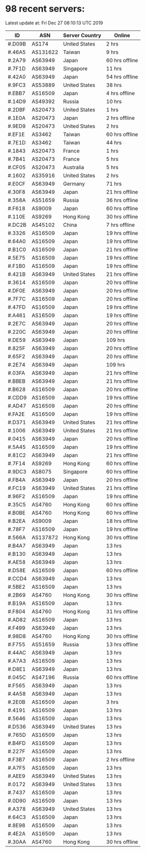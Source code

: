 # 98 recent servers:

Latest update at: Fri Dec 27 08:10:13 UTC 2019

| ID | ASN | Server Country | Online |
| -- | --- | -------------- | ------ |
| #.D09B | AS174 | United States | 2 hrs |
| #.46A5 | AS131622 | Taiwan | 9 hrs |
| #.2A79 | AS63949 | Japan | 60 hrs offline |
| #.7F1D | AS63949 | Singapore | 11 hrs |
| #.42A0 | AS63949 | Japan | 54 hrs offline |
| #.9FC3 | AS53889 | United States | 38 hrs |
| #.EBB7 | AS16509 | Japan | 4 hrs offline |
| #.14D9 | AS49392 | Russia | 10 hrs |
| #.2DBF | AS20473 | United States | 1 hrs |
| #.1E0A | AS20473 | Japan | 2 hrs offline |
| #.9ED9 | AS20473 | United States | 2 hrs |
| #.EF1E | AS3462 | Taiwan | 60 hrs offline |
| #.7E1D | AS3462 | Taiwan | 44 hrs |
| #.1843 | AS20473 | France | 1 hrs |
| #.7B41 | AS20473 | France | 5 hrs |
| #.CF05 | AS20473 | Australia | 5 hrs |
| #.1602 | AS35916 | United States | 2 hrs |
| #.E0CF | AS63949 | Germany | 71 hrs |
| #.30F8 | AS63949 | Japan | 21 hrs offline |
| #.358A | AS51659 | Russia | 36 hrs offline |
| #.F618 | AS9009 | Japan | 60 hrs offline |
| #.110E | AS9269 | Hong Kong | 30 hrs offline |
| #.DC2B | AS45102 | China | 7 hrs offline |
| #.3326 | AS16509 | Japan | 19 hrs offline |
| #.64A0 | AS16509 | Japan | 19 hrs offline |
| #.B1C0 | AS16509 | Japan | 21 hrs offline |
| #.5E75 | AS16509 | Japan | 19 hrs offline |
| #.F1B0 | AS16509 | Japan | 19 hrs offline |
| #.421B | AS63949 | United States | 21 hrs offline |
| #.3614 | AS16509 | Japan | 20 hrs offline |
| #.DF0E | AS63949 | Japan | 20 hrs offline |
| #.7F7C | AS16509 | Japan | 20 hrs offline |
| #.47FD | AS16509 | Japan | 19 hrs offline |
| #.A461 | AS16509 | Japan | 19 hrs offline |
| #.2E7C | AS63949 | Japan | 20 hrs offline |
| #.220C | AS63949 | Japan | 20 hrs offline |
| #.DE59 | AS63949 | Japan | 109 hrs |
| #.825F | AS63949 | Japan | 20 hrs offline |
| #.65F2 | AS63949 | Japan | 20 hrs offline |
| #.2E74 | AS63949 | Japan | 109 hrs |
| #.03FA | AS63949 | Japan | 21 hrs offline |
| #.BBEB | AS63949 | Japan | 21 hrs offline |
| #.B628 | AS16509 | Japan | 20 hrs offline |
| #.CDD9 | AS16509 | Japan | 19 hrs offline |
| #.AD47 | AS16509 | Japan | 20 hrs offline |
| #.FA2E | AS16509 | Japan | 19 hrs offline |
| #.D371 | AS63949 | United States | 21 hrs offline |
| #.1006 | AS63949 | United States | 21 hrs offline |
| #.0415 | AS63949 | Japan | 20 hrs offline |
| #.5A45 | AS16509 | Japan | 19 hrs offline |
| #.81C2 | AS63949 | Japan | 21 hrs offline |
| #.7F14 | AS9269 | Hong Kong | 60 hrs offline |
| #.9DC3 | AS8075 | Singapore | 60 hrs offline |
| #.FB4A | AS63949 | Japan | 20 hrs offline |
| #.FC19 | AS63949 | United States | 21 hrs offline |
| #.96F2 | AS16509 | Japan | 19 hrs offline |
| #.35C5 | AS4760 | Hong Kong | 60 hrs offline |
| #.B0BE | AS4760 | Hong Kong | 60 hrs offline |
| #.B2EA | AS9009 | Japan | 18 hrs offline |
| #.78F7 | AS16509 | Japan | 19 hrs offline |
| #.566A | AS137872 | Hong Kong | 30 hrs offline |
| #.B4A7 | AS63949 | Japan | 13 hrs |
| #.B130 | AS63949 | Japan | 13 hrs |
| #.AE58 | AS63949 | Japan | 13 hrs |
| #.D58E | AS16509 | Japan | 60 hrs offline |
| #.CCD4 | AS63949 | Japan | 13 hrs |
| #.5BE2 | AS16509 | Japan | 13 hrs |
| #.2B69 | AS4760 | Hong Kong | 30 hrs offline |
| #.B19A | AS16509 | Japan | 13 hrs |
| #.F804 | AS4760 | Hong Kong | 31 hrs offline |
| #.AD82 | AS16509 | Japan | 13 hrs |
| #.F499 | AS63949 | Japan | 13 hrs |
| #.98D8 | AS4760 | Hong Kong | 30 hrs offline |
| #.F755 | AS51659 | Russia | 13 hrs offline |
| #.44AC | AS63949 | Japan | 13 hrs |
| #.A7A3 | AS16509 | Japan | 13 hrs |
| #.D8E1 | AS63949 | Japan | 13 hrs |
| #.045C | AS47196 | Russia | 60 hrs offline |
| #.F565 | AS63949 | Japan | 13 hrs |
| #.4A58 | AS63949 | Japan | 13 hrs |
| #.2E0B | AS16509 | Japan | 3 hrs |
| #.4191 | AS16509 | Japan | 13 hrs |
| #.5646 | AS16509 | Japan | 13 hrs |
| #.D536 | AS63949 | United States | 13 hrs |
| #.765D | AS16509 | Japan | 13 hrs |
| #.B4FD | AS16509 | Japan | 13 hrs |
| #.227F | AS16509 | Japan | 13 hrs |
| #.F3B7 | AS16509 | Japan | 2 hrs offline |
| #.A7F5 | AS16509 | Japan | 13 hrs |
| #.AEE9 | AS63949 | United States | 13 hrs |
| #.0172 | AS63949 | United States | 13 hrs |
| #.7437 | AS16509 | Japan | 13 hrs |
| #.0D90 | AS16509 | Japan | 13 hrs |
| #.A378 | AS63949 | United States | 13 hrs |
| #.64C3 | AS16509 | Japan | 13 hrs |
| #.8E98 | AS16509 | Japan | 13 hrs |
| #.4E2A | AS16509 | Japan | 13 hrs |
| #.30AA | AS4760 | Hong Kong | 30 hrs offline |

